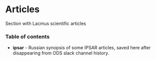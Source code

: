 # Articles

Section with Lacmus scientific articles

### Table of contents
- <b>ipsar</b> - Russian synopsis of some IPSAR articles, saved here after disappearing from ODS slack channel history.
